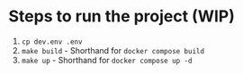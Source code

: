 # Steps to run the project (WIP)

1. `cp dev.env .env`
2. `make build` - Shorthand for `docker compose build`
3. `make up` - Shorthand for `docker compose up -d`
